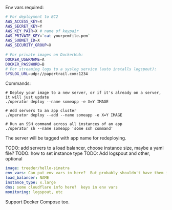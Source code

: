 

Env vars required:

```sh
# For deployment to EC2
AWS_ACCESS_KEY=X
AWS_SECRET_KEY=Y
AWS_KEY_PAIR=X # name of keypair
AWS_PRIVATE_KEY=`cat yourpemfile.pem`
AWS_SUBNET_ID=X
AWS_SECURITY_GROUP=X
        
# For private images on DockerHub:
DOCKER_USERNAME=A
DOCKER_PASSWORD=B
# For streaming logs to a syslog service (auto installs logspout):
SYSLOG_URL=udp://papertrail.com:1234
```

Commands:

```
# Deploy your image to a new server, or if it's already on a server, it will just update
./operator deploy --name someapp -e X=Y IMAGE

# Add servers to an app cluster
./operator deploy --add --name someapp -e X=Y IMAGE

# Run an SSH command across all instances of an app
./operator sh --name someapp 'some ssh command' 
```

The server will be tagged with app name for redeploying. 

TODO: add servers to a load balancer, choose instance size, maybe a yaml file?
TODO: how to set instance type
TODO: Add logspout and other, optional

```yml
image: treeder/hello-sinatra
env_vars: Can put env vars in here?  But probably shouldn't have them in source control anyways
load_balancer: NAME
instance_type: x.large
dns: some cloudflare info here?  keys in env vars
monitoring: logspout, etc
```

Support Docker Compose too. 
